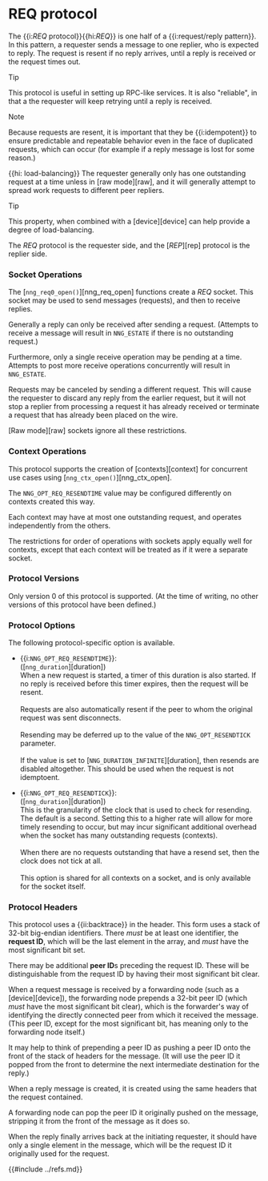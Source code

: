 # REQ protocol

The {{i:*REQ* protocol}}{{hi:*REQ*}} is one half of a {{i:request/reply pattern}}.
In this pattern, a requester sends a message to one replier, who
is expected to reply.
The request is resent if no reply arrives,
until a reply is received or the request times out.

> [!TIP]
> This protocol is useful in setting up RPC-like services.
> It is also "reliable", in that a the requester will keep retrying until
> a reply is received.

> [!NOTE]
> Because requests are resent, it is important that they be {{i:idempotent}}
> to ensure predictable and repeatable behavior even in the face of duplicated
> requests, which can occur (for example if a reply message is lost for
> some reason.)

{{hi: load-balancing}}
The requester generally only has one outstanding request at a time unless
in [raw mode][raw],
and it will generally attempt to spread work requests to different peer repliers.

> [!TIP]
> This property, when combined with a [device][device]
> can help provide a degree of load-balancing.

The _REQ_ protocol is the requester side, and the [_REP_][rep] protocol
is the replier side.

### Socket Operations

The [`nng_req0_open()`][nng_req_open] functions create a _REQ_ socket.
This socket may be used to send messages (requests), and then to receive replies.

Generally a reply can only be received after sending a request.
(Attempts to receive a message will result in `NNG_ESTATE` if there is no
outstanding request.)

Furthermore, only a single receive operation may be pending at a time.
Attempts to post more receive operations concurrently will result in
`NNG_ESTATE`.

Requests may be canceled by sending a different request.
This will cause the requester to discard any reply from the earlier request,
but it will not stop a replier
from processing a request it has already received or terminate a request
that has already been placed on the wire.

[Raw mode][raw] sockets ignore all these restrictions.

### Context Operations

This protocol supports the creation of [contexts][context] for concurrent
use cases using [`nng_ctx_open()`][nng_ctx_open].

The `NNG_OPT_REQ_RESENDTIME` value may be configured differently
on contexts created this way.

Each context may have at most one outstanding request, and operates
independently from the others.

The restrictions for order of operations with sockets apply equally
well for contexts, except that each context will be treated as if it were
a separate socket.

### Protocol Versions

Only version 0 of this protocol is supported.
(At the time of writing, no other versions of this protocol have been defined.)

### Protocol Options

The following protocol-specific option is available.

- {{i:`NNG_OPT_REQ_RESENDTIME`}}: \
  ([`nng_duration`][duration]) \
  When a new request is started, a timer of this duration is also started.
  If no reply is received before this timer expires, then the request will
  be resent. \
  \
  Requests are also automatically resent if the peer to whom
  the original request was sent disconnects. \
  \
  Resending may be deferred up to the value of the `NNG_OPT_RESENDTICK` parameter. \
  \
  If the value is set to [`NNG_DURATION_INFINITE`][duration], then resends are disabled
  altogether. This should be used when the request is not idemptoent.

- {{i:`NNG_OPT_REQ_RESENDTICK`}}: \
  ([`nng_duration`][duration]) \
  This is the granularity of the clock that is used to check for resending.
  The default is a second. Setting this to a higher rate will allow for
  more timely resending to occur, but may incur significant additional
  overhead when the socket has many outstanding requests (contexts). \
  \
  When there are no requests outstanding that have a resend set, then
  the clock does not tick at all. \
  \
  This option is shared for all contexts on a socket, and is only available for the socket itself.

### Protocol Headers

This protocol uses a {{ii:backtrace}} in the header.
This form uses a stack of 32-bit big-endian identifiers.
There _must_ be at least one identifier, the **request ID**, which will be the
last element in the array, and _must_ have the most significant bit set.

There may be additional **peer ID**s preceding the request ID.
These will be distinguishable from the request ID by having their most
significant bit clear.

When a request message is received by a forwarding node (such as a [device][device]),
the forwarding node prepends a
32-bit peer ID (which _must_ have the most significant bit clear),
which is the forwarder's way of identifying the directly connected
peer from which it received the message.
(This peer ID, except for the
most significant bit, has meaning only to the forwarding node itself.)

It may help to think of prepending a peer ID as pushing a peer ID onto the
front of the stack of headers for the message.
(It will use the peer ID
it popped from the front to determine the next intermediate destination
for the reply.)

When a reply message is created, it is created using the same headers
that the request contained.

A forwarding node can pop the peer ID it originally pushed on the
message, stripping it from the front of the message as it does so.

When the reply finally arrives back at the initiating requester, it
should have only a single element in the message, which will be the
request ID it originally used for the request.

{{#include ../refs.md}}
